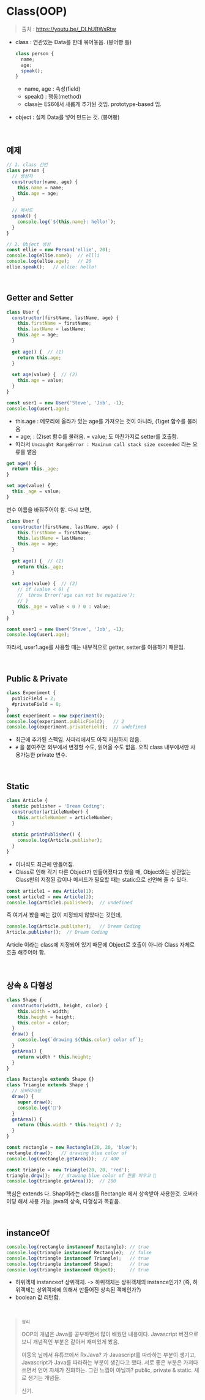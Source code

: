 # Class(OOP)

> 출처 : https://youtu.be/_DLhUBWsRtw

- class : 연관있는 Data를 한데 묶어놓음. (붕어빵 틀)

  ```javascript
  class person {
    name;
    age;
    speak();
  }
  ```

  - name, age : 속성(field)
  - speak() : 행동(method)
  - class는 ES6에서 새롭게 추가된 것임. prototype-based 임.

- object : 실제 Data를 넣어 만드는 것. (붕어빵)

<br/>

## 예제

```javascript
// 1. class 선언
class person {
  // 생성자
  constructor(name, age) {
    this.name = name;
    this.age = age;
  }
  
  // 메서드
  speak() {
    console.log(`${this.name}: hello!`);
  }
}

// 2. Object 생성
const ellie = new Person('ellie', 20);
console.log(ellie.name);  // ellli
console.log(ellie.age);   // 20
ellie.speak();   // ellie: hello!
```

<br/>

## Getter and Setter

```javascript
class User {
  constructor(firstName, lastName, age) {
    this.firstName = firstName;
    this.lastName = lastName;
    this.age = age;  
  }
  
  get age() {  // (1)
    return this.age;
  }
  
  set age(value) {  // (2)
    this.age = value;
  }
}

const user1 = new User('Steve', 'Job', -1);
console.log(user1.age);
```

- this.age : 메모리에 올라가 있는 age를 가져오는 것이 아니라, (1)get 함수를 불러옴
- = age; : (2)set 함수를 불러옴. = value; 도 마찬가지로 setter를 호출함.
- 따라서 `Uncaught RangeError : Maxinum call stack size exceeded` 라는 오류를 뱉음

```javascript
get age() {
  return this._age;
}

set age(value) {
  this._age = value;
}
```

변수 이름을 바꿔주어야 함. 다시 보면,

```javascript
class User {
  constructor(firstName, lastName, age) {
    this.firstName = firstName;
    this.lastName = lastName;
    this.age = age;  
  }
  
  get age() {  // (1)
    return this._age;
  }
  
  set age(value) {  // (2)
    // if (value < 0) {
    //  throw Error('age can not be negative');
    // }
    this._age = value < 0 ? 0 : value;
  }
}

const user1 = new User('Steve', 'Job', -1);
console.log(user1.age);
```

따라서, user1.age를 사용할 때는 내부적으로 getter, setter를 이용하기 때문임.

<br/>

## Public & Private

```javascript
class Experiment {
  publicField = 2;
  #privateField = 0;
}
const experiment = new Experiment();
console.log(experiment.publicField);   // 2
console.log(experiment.privateField);  // undefined
```

- 최근에 추가된 스펙임. 사파리에서도 아직 지원하지 않음.
-  `#` 을 붙여주면 외부에서 변경할 수도, 읽어올 수도 없음. 오직 class 내부에서만 사용가능한 private 변수.

<br/>

## Static

```javascript
class Article {
  static publisher = 'Dream Coding';
  constructor(articleNumber) {
    this.articleNumber = articleNumber;
  }
  
  static printPublisher() {
    console.log(Article.publisher);
  }
}
```

- 이녀석도 최근에 만들어짐.
- Class로 인해 각기 다른 Object가 만들어졌다고 했을 때, Object와는 상관없는 Class만의 지정된 값이나 메서드가 필요할 때는 static으로 선언해 줄 수 있다.

```javascript
const article1 = new Article(1);
const article2 = new Article(2);
console.log(article1.publisher);  // undefined
```

즉 여기서 봤을 때는 값이 지정되지 않았다는 것인데, 

```javascript
console.log(Article.publisher);   // Dream Coding
Article.publisher();  // Dream Coding
```

Article 이라는 class에 지정되어 있기 때문에 Object로 호출이 아니라 Class 자체로 호출 해주어야 함.

<br/>

## 상속 & 다형성

```javascript
class Shape {
  constructor(width, height, color) {
    this.width = width;
    this.height = height;
    this.color = color;
  }
  draw() {
    console.log(`drawing ${this.color} color of`);
  }
  getArea() {
    return width * this.height;
  }
}

class Rectangle extends Shape {}
class Triangle extends Shape {
  // 오버라이딩
  draw() {
    super.draw();
    console.log('🔺')
  }
  getArea() {
    return (this.width * this.height) / 2;
  }
}

const rectangle = new Rectangle(20, 20, 'blue');
rectangle.draw();   // drawing blue color of
console.log(rectangle.getArea());  // 400

const triangle = new Triangle(20, 20, 'red');
triangle.drqw();   // drawing blue color of 한줄 띄우고 🔺
console.log(triangle.getArea());  // 200
```

핵심은 extends 다. Shap이라는 class를 Rectangle 에서 상속받아 사용한것. 오버라이딩 해서 사용 가능. java의 상속, 다형성과 똑같음.

<br/>

## instanceOf

```javascript
console.log(rectangle instanceof Rectangle); // true
console.log(triangle instanceof Rectangle);  // false
console.log(triangle instanceof Triangle);   // true
console.log(triangle instanceof Shape);      // true
console.log(triangle instanceof Object);     // true
```

- 하위객체 instanceof 상위객체. -> 하위객체는 상위객체의 instance인가? (즉, 하위객체는 상위객체에 의해서 만들어진 상속된 객체인가?)
- boolean 값 리턴함.

<br/>

> `정리`
>
> OOP의 개념은 Java를 공부하면서 많이 배웠던 내용이다. Javascript 버전으로 보니 개념적인 부분은 같아서 재미있게 봤음. 
>
> 이동욱 님께서 유튜브에서 RxJava? 가 Javascript를 따라하는 부분이 생기고, Javascript가 Java를 따라하는 부분이 생긴다고 했다. 서로 좋은 부분은 가져다 쓰면서 언어 자체가 진화하는. 그런 느낌이 아닐까? public, private & static. 새로 생기는 개념들. 
>
> 신기.